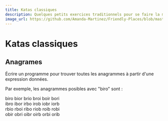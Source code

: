 ```yaml
---
title: Katas classiques
description: Quelques petits exercices traditionnels pour se faire la main
image_url: https://github.com/Amanda-Martinez/Friendly-Places/blob/master/fiches/img/kata.jpg?raw=true
---
```

# Katas classiques

## Anagrames

Écrire un programme pour trouver toutes les anagrammes à partir d'une expression données.  

Par exemple, les anagrammes posibles avec "biro" sont :  
  
biro bior brio broi boir bori  
ibro ibor irbo irob iobr iorb  
rbio rboi ribo riob roib robi  
obir obri oibr oirb orbi orib  


